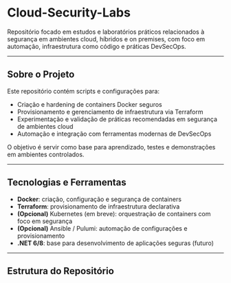 # Cloud-Security-Labs

Repositório focado em estudos e laboratórios práticos relacionados à segurança em ambientes cloud, híbridos e on premises, com foco em automação, infraestrutura como código e práticas DevSecOps.

---

## Sobre o Projeto

Este repositório contém scripts e configurações para:

- Criação e hardening de containers Docker seguros
- Provisionamento e gerenciamento de infraestrutura via Terraform
- Experimentação e validação de práticas recomendadas em segurança de ambientes cloud
- Automação e integração com ferramentas modernas de DevSecOps

O objetivo é servir como base para aprendizado, testes e demonstrações em ambientes controlados.

---

## Tecnologias e Ferramentas

- **Docker**: criação, configuração e segurança de containers
- **Terraform**: provisionamento de infraestrutura declarativa
- **(Opcional)** Kubernetes (em breve): orquestração de containers com foco em segurança
- **(Opcional)** Ansible / Pulumi: automação de configurações e provisionamento
- **.NET 6/8**: base para desenvolvimento de aplicações seguras (futuro)

---

## Estrutura do Repositório